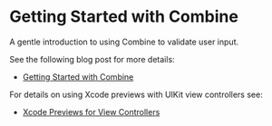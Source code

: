 #  Getting Started with Combine

A gentle introduction to using Combine to validate user input.

See the following blog post for more details:

+ [Getting Started with Combine](https://useyourloaf.com/blog/getting-started-with-combine/)

For details on using Xcode previews with UIKit view controllers see:

+ [Xcode Previews for View Controllers](https:/useyourloaf.com/blog/xcode-previews-for-view-controllers/)

